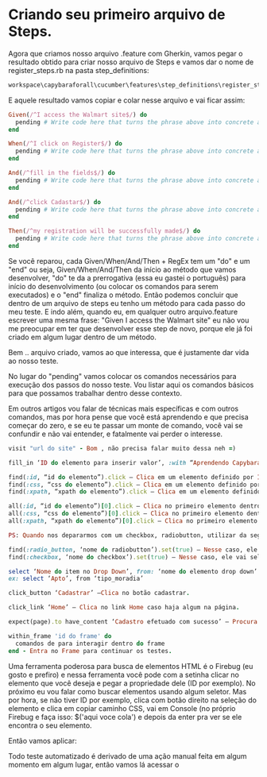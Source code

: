 # Criando seu primeiro arquivo de Steps.

Agora que criamos nosso arquivo .feature com Gherkin, vamos pegar o resultado obtido para criar nosso arquivo de Steps e vamos dar o nome de register_steps.rb na pasta step_definitions:

```ruby
workspace\capybaraforall\cucumber\features\step_definitions\register_steps.rb
```
E aquele resultado vamos copiar e colar nesse arquivo e vai ficar assim:

```ruby
Given(/^I access the Walmart site$/) do
  pending # Write code here that turns the phrase above into concrete actions
end

When(/^I click on Register$/) do
  pending # Write code here that turns the phrase above into concrete actions
end

And(/^fill in the fields$/) do
  pending # Write code here that turns the phrase above into concrete actions
end

And(/^click Cadastar$/) do
  pending # Write code here that turns the phrase above into concrete actions
end

Then(/^my registration will be successfully made$/) do
  pending # Write code here that turns the phrase above into concrete actions
end
```

Se você reparou, cada Given/When/And/Then + RegEx tem um "do" e um "end" ou seja, Given/When/And/Then da início ao método que vamos desenvolver, "do" te da a prerrogativa (essa eu gastei o português) para início do desenvolvimento (ou colocar os comandos para serem executados) e o "end" finaliza o método. Então podemos concluir que dentro de um arquivo de steps eu tenho um método para cada passo do meu teste. E indo além, quando eu, em qualquer outro arquivo.feature escrever uma mesma frase: "Given I access the Walmart site" eu não vou me preocupar em ter que desenvolver esse step de novo, porque ele já foi criado em algum lugar dentro de um método.

Bem .. arquivo criado, vamos ao que interessa, que é justamente dar vida ao nosso teste.

No lugar do "pending" vamos colocar os comandos necessários para execução dos passos do nosso teste. Vou listar aqui os comandos básicos para que possamos trabalhar dentro desse contexto.

Em outros artigos vou falar de técnicas mais específicas e com outros comandos, mas por hora pense que você está aprendendo e que precisa começar do zero, e se eu te passar um monte de comando, você vai se confundir e não vai entender, e fatalmente vai perder o interesse.

```ruby
visit "url do site" - Bom , não precisa falar muito dessa neh =)

fill_in ‘ID do elemento para inserir valor’, :with “Aprendendo Capybara” – Irá inserir no elemento a string Aprendendo Capybara.

find(:id, “id do elemento”).click – Clica em um elemento definido por ID.
find(:css, “css do elemento”).click – Clica em um elemento definido por CSS.
find(:xpath, “xpath do elemento”).click – Clica em um elemento definido por XPATH.

all(:id, “id do elemento”)[0].click – Clica no primeiro elemento dentro de uma lista definido por ID.
all(:css, “css do elemento”)[0].click – Clica no primeiro elemento dentro de uma lista definido por CSS.
all(:xpath, “xpath do elemento”)[0].click – Clica no primeiro elemento dentro de uma lista definido por XPATH.

PS: Quando nos depararmos com um checkbox, radiobutton, utilizar da seguinte forma:

find(:radio_button, ‘nome do radiobutton’).set(true) – Nesse caso, ele vai selecionar aquele radiobutton.
find(:checkbox, ‘nome do checkbox’).set(true) – Nesse caso, ele vai selecionar aquele checkbox.

select ‘Nome do item no Drop Down’, from: ‘nome do elemento drop down’ – Seleciona um item de um drop down.
ex: select ‘Apto’, from ‘tipo_moradia’

click_button ‘Cadastrar’ –Clica no botão cadastrar.

click_link ‘Home’ – Clica no link Home caso haja algum na página.

expect(page).to have_content ‘Cadastro efetuado com sucesso’ – Procura a mensagem e caso tenha, será sucesso.

within_frame 'id do frame' do
  comandos de para interagir dentro do frame
end - Entra no Frame para continuar os testes.
```
Uma ferramenta poderosa para busca de elementos HTML é o Firebug (eu gosto e prefiro) e nessa ferramenta você pode com a setinha clicar no elemento que você deseja e pegar a propriedade dele (ID por exemplo). No próximo eu vou falar como buscar elementos usando algum seletor. Mas por hora, se não tiver ID por exemplo, clica com botão direito na seleção do elemento e clica em copiar caminho CSS, vai em Console (no próprio Firebug e faça isso: $('aqui voce cola') e depois da enter pra ver se ele encontra o seu elemento.

Então vamos aplicar:

Todo teste automatizado é derivado de uma ação manual feita em algum momento em algum lugar, então vamos lá acessar o
